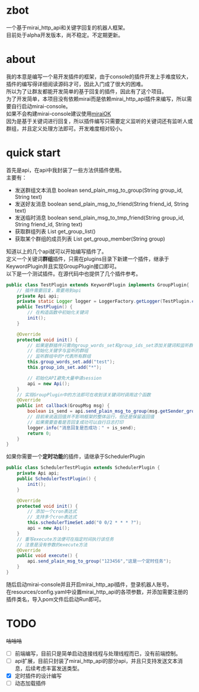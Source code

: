 # zbot
一个基于mirai_http_api和关键字回复的机器人框架。  
目前处于alpha开发版本，尚不稳定。不定期更新。   

# about
我的本意是编写一个易开发插件的框架，由于console的插件开发上手难度较大，插件的编写得详细阅读源码才可，因此入门成了很大的困难。  
所以为了让群友都能开发简单的基于回复的插件，因此有了这个项目。  
为了开发简单，本项目没有依赖mirai而是依赖mirai_http_api插件来编写，所以需要自行启动mirai-console。  
如果不会构建mirai-console建议使用[miraiOK](https://github.com/LXY1226/MiraiOK)  
因为是基于关键词进行回复，所以插件编写只需要定义监听的关键词还有监听人或群组，并且定义处理方法即可。开发难度相对较小。

# quick start
首先是api，在api中我封装了一些方法供插件使用。  
主要有：  
- 发送群组文本消息  boolean send_plain_msg_to_group(String group_id, String text)
- 发送好友消息 boolean send_plain_msg_to_friend(String friend_id, String text)
- 发送临时消息 boolean send_plain_msg_to_tmp_friend(String group_id, String friend_id, String text)
- 获取群组列表 List<String> get_group_list()
- 获取某个群组的成员列表 List<String> get_group_member(String group)

知道以上的几个api就可以开始编写插件了。  
定义一个关键词**群组**插件，只需在plugins目录下新建一个插件，继承于KeywordPlugin并且实现GroupPlugin接口即可。  
以下是一个测试插件。在源代码中也提供了几个插件参考。  
```java
public class TestPlugin extends KeywordPlugin implements GroupPlugin{
    // 插件需要回复，需要用到api
    private Api api;
    private static Logger logger = LoggerFactory.getLogger(TestPlugin.class);
    public TestPlugin() {
        // 在构造函数中初始化关键词
        init();
    }

    @Override
    protected void init() {
        // 如果是群插件只需向group_words_set和group_ids_set添加关键词和监听群
        // 初始化关键字与监听的群组
        // 监听群组中的*代表所有群组
        this.group_words_set.add("test");
        this.group_ids_set.add("*");

        // 初始化API避免大量申请session
        api = new Api();
    }
    // 实现GroupPlugin中的方法即可在收到该关键词时调用这个函数
    @Override
    public int callback(GroupMsg msg) {
        boolean is_send = api.send_plain_msg_to_group(msg.getSender_group(), "收到test");
        // 目前来说返回值并不影响框架的整体运行，但还是保留返回值
        // 如果需要查看是否回复成功可以自行日志打印
        logger.info("消息回复是否成功：" + is_send);
        return 0;
    }
}
```
如果你需要一个**定时功能**的插件，请继承于SchedulerPlugin
```java
public class SchedulerTestPlugin extends SchedulerPlugin {
    private Api api;
    public SchedulerTestPlugin() {
        init();
    }

    @Override
    protected void init() {
        // 添加一个cron表达式
        // 支持多个cron表达式
        this.schedulerTimeSet.add("0 0/2 * * * ?");
        api = new Api();
    }
    // 重写execute方法便可在指定时间执行该任务
    // 注意是没有参数的execute方法
    @Override
    public void execute() {
        api.send_plain_msg_to_group("123456","这是一个定时任务");
    }
}
```
随后启动mirai-console并且开启mirai_http_api插件，登录机器人账号。  
在resources/config.yaml中设置mirai_http_api的各项参数，并添加需要注册的插件类名，导入pom文件后启动Run即可。

# TODO
~~咕咕咕~~
- [ ] 前端编写，目前只是简单启动连接线程与处理线程而已，没有前端控制。
- [ ] api扩展，目前只封装了mirai_http_api的部分api，并且只支持发送文本消息，后续考虑丰富发送类型。
- [x] 定时插件的设计编写
- [ ] 动态加载插件